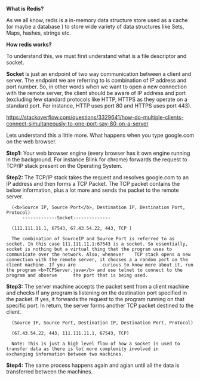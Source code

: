 
<b>What is Redis?</b>

As we all know, redis is a in-memory data structure store used as a cache (or maybe a database ) to store wide variety of data structures like Sets, Maps, hashes, strings etc.

<b>How redis works?</b>

To understand this, we must first understand what is a file descriptor and socket. 

<b>Socket</b> is just an endpoint of two way communication between a client and server. The endpoint we are referring to is combination of IP address and port number. So, in other words when we want to open a new connection with the remote server, the client should be aware of IP address and port (excluding few standard protocols like HTTP, HTTPS as they operate on a standard port. For instance, HTTP uses port 80 and HTTPS uses port 443).

https://stackoverflow.com/questions/3329641/how-do-multiple-clients-connect-simultaneously-to-one-port-say-80-on-a-server

Lets understand this a little more. What happens when you type google.com on the web browser.

<b>Step1:</b> Your web browser engine (every browser has it own engine running in the background. For instance Blink for chrome) forwards the request to TCP/IP stack present on the Operating System.

<b>Step2:</b> The TCP/IP stack takes the request and resolves google.com to an IP address and then forms a TCP Packet. The TCP packet contains the below information, plus a lot more and sends the packet to the remote server.

      (<b>Source IP, Source Port</b>, Destination IP, Destination Port, Protocol)  
          -------------Socket--------------
          
      (111.111.11.1, 67543, 67.43.54.22, 443, TCP )
      
      The combination of SourceIP and Source Port is referred to as socket. In this case 111.111.11.1:67543 is a socket. So essentially, socket is nothing but a virtual thing that the program uses to communicate over the network. Also, whenever    TCP stack opens a new connection with the remote server, it chooses a a random port on the client machine. If you are          curious to know more about it, run the program <b>TCPServer.java</b> and use telnet to connect to the program and observe      the port that is being used.
   
<b>Step3:</b> The server machine accepts the packet sent from a client machine and checks if any program is listening on the destination port specified in the packet. If yes, it forwards the request to the program running on that specific port. In return, the server forms another TCP packet destined to the client.

      (Source IP, Source Port, Destination IP, Destination Port, Protocol)
      
      (67.43.54.22, 443, 111.111.11.1, 67543, TCP)
      
      Note: This is just a high level flow of how a socket is used to transfer data as there is lot more complexity involved in     exchanging information between two machines.


<b>Step4:</b> The same process happens again and agian until all the data is transferred between the machines.

  
  
